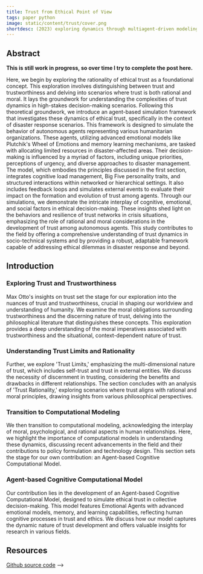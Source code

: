 ```yaml
---
title: Trust from Ethical Point of View
tags: paper python
image: static/content/trust/cover.png
shortdesc: (2023) exploring dynamics through multiagent-driven modeling for simulating the dynamics of ethical trust within a population of agents incorporating time-variant dynamic attributes, such as rationality, trustworthiness, reliability, and reputation.
---
```


<div class="justify-text">

## Abstract
**This is still work in progress, so over time I try to complete the post here.**

Here, we begin by exploring the rationality of ethical trust as a foundational concept. This exploration involves distinguishing between trust and trustworthiness and delving into scenarios where trust is both rational and moral. It lays the groundwork for understanding the complexities of trust dynamics in high-stakes decision-making scenarios.
Following this theoretical groundwork, we introduce an agent-based simulation framework that investigates these dynamics of ethical trust, specifically in the context of disaster response scenarios. This framework is designed to simulate the behavior of autonomous agents representing various humanitarian organizations. These agents, utilizing advanced emotional models like Plutchik's Wheel of Emotions and memory learning mechanisms, are tasked with allocating limited resources in disaster-affected areas. Their decision-making is influenced by a myriad of factors, including unique priorities, perceptions of urgency, and diverse approaches to disaster management.
The model, which embodies the principles discussed in the first section, integrates cognitive load management, Big Five personality traits, and structured interactions within networked or hierarchical settings. It also includes feedback loops and simulates external events to evaluate their impact on the formation and evolution of trust among agents. Through our simulations, we demonstrate the intricate interplay of cognitive, emotional, and social factors in ethical decision-making. These insights shed light on the behaviors and resilience of trust networks in crisis situations, emphasizing the role of rational and moral considerations in the development of trust among autonomous agents.
This study contributes to the field by offering a comprehensive understanding of trust dynamics in socio-technical systems and by providing a robust, adaptable framework capable of addressing ethical dilemmas in disaster response and beyond.

## Introduction
### Exploring Trust and Trustworthiness
Max Otto's insights on trust set the stage for our exploration into the nuances of trust and trustworthiness, crucial in shaping our worldview and understanding of humanity. We examine the moral obligations surrounding trustworthiness and the discerning nature of trust, delving into the philosophical literature that distinguishes these concepts. This exploration provides a deep understanding of the moral imperatives associated with trustworthiness and the situational, context-dependent nature of trust.

### Understanding Trust Limits and Rationality
Further, we explore 'Trust Limits,' emphasizing the multi-dimensional nature of trust, which includes self-trust and trust in external entities. We discuss the necessity of discernment in trusting, considering the benefits and drawbacks in different relationships. The section concludes with an analysis of 'Trust Rationality,' exploring scenarios where trust aligns with rational and moral principles, drawing insights from various philosophical perspectives.

### Transition to Computational Modeling
We then transition to computational modeling, acknowledging the interplay of moral, psychological, and rational aspects in human relationships. Here, we highlight the importance of computational models in understanding these dynamics, discussing recent advancements in the field and their contributions to policy formulation and technology design. This section sets the stage for our own contribution: an Agent-based Cognitive Computational Model.

### Agent-based Cognitive Computational Model
Our contribution lies in the development of an Agent-based Cognitive Computational Model, designed to simulate ethical trust in collective decision-making. This model features Emotional Agents with advanced emotional models, memory, and learning capabilities, reflecting human cognitive processes in trust and ethics. We discuss how our model captures the dynamic nature of trust development and offers valuable insights for research in various fields.

<div>




## <span id="Resources">Resources</span>

<!-- <a class="arxiv-logo" href="https://arxiv.org/abs/2308.10097">Read or download the paper from</a> -->

<a class="github-logo" href="https://github.com/abbas-tari/ethical-trust-cognitive-modeling">Github source code</a> -->

<!-- [Source Ccde]({{ site.url }}/static/content/rl/paper.pdf)


